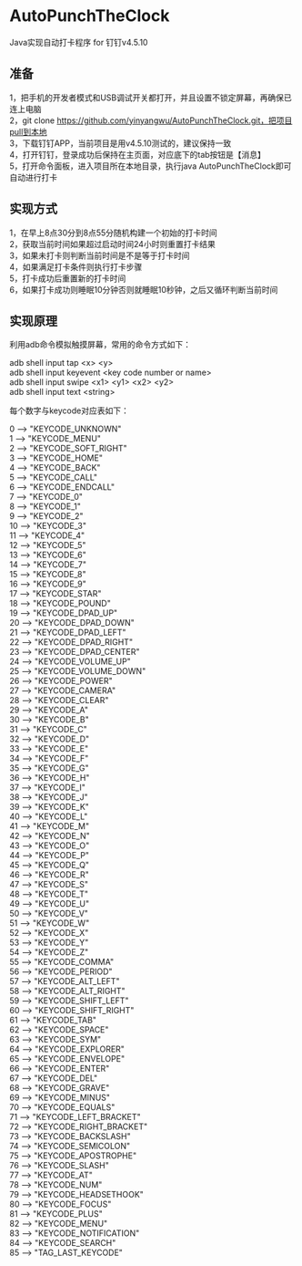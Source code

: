 # AutoPunchTheClock
Java实现自动打卡程序 for 钉钉v4.5.10

准备
------
1，把手机的开发者模式和USB调试开关都打开，并且设置不锁定屏幕，再确保已连上电脑<br>
2，git clone https://github.com/yinyangwu/AutoPunchTheClock.git，把项目pull到本地<br>
3，下载钉钉APP，当前项目是用v4.5.10测试的，建议保持一致<br>
4，打开钉钉，登录成功后保持在主页面，对应底下的tab按钮是【消息】<br>
5，打开命令面板，进入项目所在本地目录，执行java AutoPunchTheClock即可自动进行打卡

实现方式
------
1，在早上8点30分到8点55分随机构建一个初始的打卡时间<br>
2，获取当前时间如果超过启动时间24小时则重置打卡结果<br>
3，如果未打卡则判断当前时间是不是等于打卡时间<br>
4，如果满足打卡条件则执行打卡步骤<br>
5，打卡成功后重置新的打卡时间<br>
6，如果打卡成功则睡眠10分钟否则就睡眠10秒钟，之后又循环判断当前时间

实现原理
------
利用adb命令模拟触摸屏幕，常用的命令方式如下：

adb shell input tap \<x> \<y><br>
adb shell input keyevent \<key code number or name><br>
adb shell input swipe \<x1> \<y1> \<x2> \<y2><br>
adb shell input text \<string><br>

每个数字与keycode对应表如下：<br>

0 -->  "KEYCODE_UNKNOWN"<br>
1 -->  "KEYCODE_MENU"<br>
2 -->  "KEYCODE_SOFT_RIGHT"<br>
3 -->  "KEYCODE_HOME"<br>
4 -->  "KEYCODE_BACK"<br>
5 -->  "KEYCODE_CALL"<br>
6 -->  "KEYCODE_ENDCALL"<br>
7 -->  "KEYCODE_0"<br>
8 -->  "KEYCODE_1"<br>
9 -->  "KEYCODE_2"<br>
10 -->  "KEYCODE_3"<br>
11 -->  "KEYCODE_4"<br>
12 -->  "KEYCODE_5"<br>
13 -->  "KEYCODE_6"<br>
14 -->  "KEYCODE_7"<br>
15 -->  "KEYCODE_8"<br>
16 -->  "KEYCODE_9"<br>
17 -->  "KEYCODE_STAR"<br>
18 -->  "KEYCODE_POUND"<br>
19 -->  "KEYCODE_DPAD_UP"<br>
20 -->  "KEYCODE_DPAD_DOWN"<br>
21 -->  "KEYCODE_DPAD_LEFT"<br>
22 -->  "KEYCODE_DPAD_RIGHT"<br>
23 -->  "KEYCODE_DPAD_CENTER"<br>
24 -->  "KEYCODE_VOLUME_UP"<br>
25 -->  "KEYCODE_VOLUME_DOWN"<br>
26 -->  "KEYCODE_POWER"<br>
27 -->  "KEYCODE_CAMERA"<br>
28 -->  "KEYCODE_CLEAR"<br>
29 -->  "KEYCODE_A"<br>
30 -->  "KEYCODE_B"<br>
31 -->  "KEYCODE_C"<br>
32 -->  "KEYCODE_D"<br>
33 -->  "KEYCODE_E"<br>
34 -->  "KEYCODE_F"<br>
35 -->  "KEYCODE_G"<br>
36 -->  "KEYCODE_H"<br>
37 -->  "KEYCODE_I"<br>
38 -->  "KEYCODE_J"<br>
39 -->  "KEYCODE_K"<br>
40 -->  "KEYCODE_L"<br>
41 -->  "KEYCODE_M"<br>
42 -->  "KEYCODE_N"<br>
43 -->  "KEYCODE_O"<br>
44 -->  "KEYCODE_P"<br>
45 -->  "KEYCODE_Q"<br>
46 -->  "KEYCODE_R"<br>
47 -->  "KEYCODE_S"<br>
48 -->  "KEYCODE_T"<br>
49 -->  "KEYCODE_U"<br>
50 -->  "KEYCODE_V"<br>
51 -->  "KEYCODE_W"<br>
52 -->  "KEYCODE_X"<br>
53 -->  "KEYCODE_Y"<br>
54 -->  "KEYCODE_Z"<br>
55 -->  "KEYCODE_COMMA"<br>
56 -->  "KEYCODE_PERIOD"<br>
57 -->  "KEYCODE_ALT_LEFT"<br>
58 -->  "KEYCODE_ALT_RIGHT"<br>
59 -->  "KEYCODE_SHIFT_LEFT"<br>
60 -->  "KEYCODE_SHIFT_RIGHT"<br>
61 -->  "KEYCODE_TAB"<br>
62 -->  "KEYCODE_SPACE"<br>
63 -->  "KEYCODE_SYM"<br>
64 -->  "KEYCODE_EXPLORER"<br>
65 -->  "KEYCODE_ENVELOPE"<br>
66 -->  "KEYCODE_ENTER"<br>
67 -->  "KEYCODE_DEL"<br>
68 -->  "KEYCODE_GRAVE"<br>
69 -->  "KEYCODE_MINUS"<br>
70 -->  "KEYCODE_EQUALS"<br>
71 -->  "KEYCODE_LEFT_BRACKET"<br>
72 -->  "KEYCODE_RIGHT_BRACKET"<br>
73 -->  "KEYCODE_BACKSLASH"<br>
74 -->  "KEYCODE_SEMICOLON"<br>
75 -->  "KEYCODE_APOSTROPHE"<br>
76 -->  "KEYCODE_SLASH"<br>
77 -->  "KEYCODE_AT"<br>
78 -->  "KEYCODE_NUM"<br>
79 -->  "KEYCODE_HEADSETHOOK"<br>
80 -->  "KEYCODE_FOCUS"<br>
81 -->  "KEYCODE_PLUS"<br>
82 -->  "KEYCODE_MENU"<br>
83 -->  "KEYCODE_NOTIFICATION"<br>
84 -->  "KEYCODE_SEARCH"<br>
85 -->  "TAG_LAST_KEYCODE"<br>